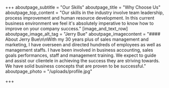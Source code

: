 +++
aboutpage_subtitle = "Our Skills"
aboutpage_title = "Why Choose Us"
aboutpage_top_content = "Our skills in the industry involve team leadership, process improvement and human resource development. In this current  business environment we feel it's absolutely imperative to know how to improve on your company success."
[image_and_text_row]
aboutpage_image_alt_tag = "Jerry Bue"
aboutpage_imagecontent = "#### About Jerry Bue\n\nWith my 30 years plus of sales management and marketing, I have overseen and directed hundreds of employees as well as management staffs. I have been involved in business accounting, sales goals performances, staff and management training. We expect to guide and assist our clientele in achieving the success they are striving towards. We have solid business concepts that are proven to be successful."
aboutpage_photo = "/uploads/profile.jpg"

+++
